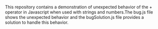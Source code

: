 This repository contains a demonstration of unexpected behavior of the + operator in Javascript when used with strings and numbers.The bug.js file shows the unexpected behavior and the bugSolution.js file provides a solution to handle this behavior.